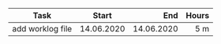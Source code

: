 | Task     | Start            | End  | Hours |
| ------------- |:-------------:| -----:| -----:|
| add worklog file | 14.06.2020 | 14.06.2020 | 5 m |
